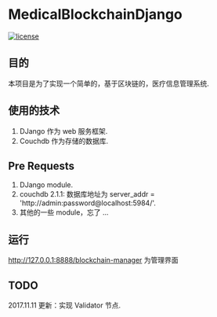 # MedicalBlockchainDjango
[![license](https://img.shields.io/github/license/mashape/apistatus.svg)]()
## 目的
本项目是为了实现一个简单的，基于区块链的，医疗信息管理系统.
## 使用的技术
1. DJango 作为 web 服务框架.
2. Couchdb 作为存储的数据库.
## Pre Requests
1. DJango module.
2. couchdb 2.1.1: 数据库地址为 server_addr = 'http://admin:password@localhost:5984/'.
3. 其他的一些 module，忘了 ...
## 运行
http://127.0.0.1:8888/blockchain-manager 为管理界面
## TODO
2017.11.11 更新：实现 Validator 节点.